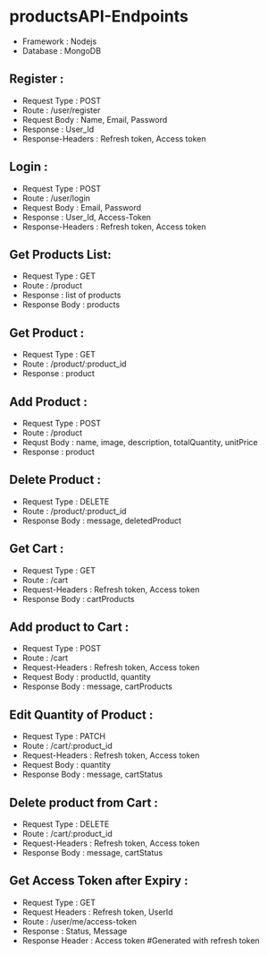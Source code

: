 # productsAPI-Endpoints
* Framework : Nodejs 
* Database : MongoDB

## Register :

* Request Type : POST
* Route : /user/register 
* Request Body : Name, Email, Password
* Response : User_Id
* Response-Headers : Refresh token, Access token

## Login : 

* Request Type : POST
* Route : /user/login 
* Request Body : Email, Password
* Response : User_Id, Access-Token
* Response-Headers : Refresh token, Access token

## Get Products List:

* Request Type : GET
* Route : /product
* Response : list of products
* Response Body : products

## Get Product :

* Request Type : GET
* Route : /product/:product_id
* Response : product

## Add Product :

* Request Type : POST
* Route : /product
* Requst Body : name, image, description, totalQuantity, unitPrice
* Response : product

## Delete Product : 

* Request Type : DELETE
* Route : /product/:product_id
* Response Body : message, deletedProduct

## Get Cart :

* Request Type : GET
* Route : /cart
* Request-Headers : Refresh token, Access token
* Response Body : cartProducts

## Add product to Cart :

* Request Type : POST
* Route : /cart
* Request-Headers : Refresh token, Access token
* Request Body : productId, quantity
* Response Body : message, cartProducts

## Edit Quantity of Product :

* Request Type : PATCH
* Route : /cart/:product_id
* Request-Headers : Refresh token, Access token
* Request Body : quantity
* Response Body : message, cartStatus

## Delete product from Cart :

* Request Type : DELETE
* Route : /cart/:product_id
* Request-Headers : Refresh token, Access token
* Response Body : message, cartStatus

## Get Access Token after Expiry :

* Request Type : GET
* Request Headers : Refresh token, UserId
* Route : /user/me/access-token
* Response : Status, Message
* Response Header : Access token #Generated with refresh token
